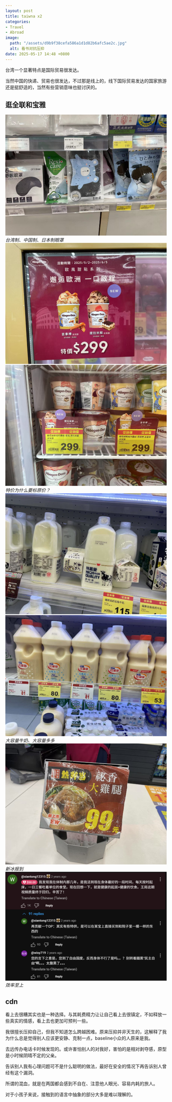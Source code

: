 ```yaml
---
layout: post
title: taiwna x2
categories:
- Travel
- Abroad
image:
  path: "/assets/d9b9f38cefa586a1d1d82b6afc5ae2c.jpg"
  alt: 看书对抗压抑
date: 2025-05-17 14:48 +0800
---
```

台湾一个显著特点是国际贸易很发达。

当然中国的快递、贸易也很发达，不过那是线上的，线下国际贸易发达的国家旅游还是挺舒适的，当然有些营销意味也挺讨厌的。

## 逛全联和宝雅

![alt text](/assets/2025-05/5ec0df7b295c96539f25626ff5ab4c7.jpg)_台湾制、中国制、日本制眼罩_
![alt text](/assets/2025-05/bb12eb81f5bba7911c0fdb1e38bb6a9.jpg)
![alt text](/assets/2025-05/c5c94d93919e3aa0553c44cc26206fd.jpg)_特价为什么要标原价？_
![alt text](/assets/2025-05/3e045b97dbc759b4b140d3ef0c53ebe.jpg)
![alt text](/assets/2025-05/6c318c736f3e503ea7dee8c94f683a6.jpg)_大容量牛奶、大容量多多_
![alt text](/assets/2025-05/c4347c5bd5121bfe39276de55081b3c.jpg)_新冰报到_
![alt text](/assets/2025-05/image.png)_效率至上_

## cdn

看上去很糟其实也是一种选择。与其耗费精力让让自己看上去很镇定，不如释放一些真实的情感，看上去也更加可预判一些。

我很擅长压抑自己，但我不知道怎么跨越困难。原来压抑并非天生的，这解释了我为什么总是觉得别人应该更安静、克制一点，baseline小众的人原来是我。

去远传办电话卡时候发现的。或许害怕别人的对我好，害怕的是相对剥夺感，原型是小时候阴晴不定的父亲。

告诉别人我有心理问题可不是什么聪明的做法，最好在安全的情况下再告诉别人曾经有这个漏洞。

所谓的混血，就是在两国都会感到不自在、注意他人眼光、容易内耗的旅人。

对于小孩子来说，接触到的语言中抽象的部分大多是难以理解的。